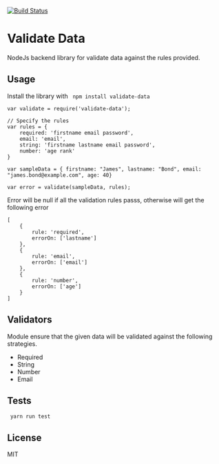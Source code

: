 [![Build Status](https://travis-ci.org/exp-anoop/validate-data.svg?branch=master)](https://travis-ci.org/exp-anoop/validate-data)
# Validate Data
NodeJs backend library for validate data against the rules provided.

## Usage
Install the library with  ``` npm install validate-data```

```
var validate = require('validate-data');

// Specify the rules
var rules = {
    required: 'firstname email password',
    email: 'email',
    string: 'firstname lastname email password',
    number: 'age rank'
}

var sampleData = { firstname: "James", lastname: "Bond", email: "james.bond@example.com", age: 40}

var error = validate(sampleData, rules);    
````
Error will be null if all the validation rules passs, otherwise will get the following error

```
[
    {
        rule: 'required',
        errorOn: ['lastname']
    },
    {
        rule: 'email',
        errorOn: ['email']
    },
    {
        rule: 'number',
        errorOn: ['age']
    }
]
```

## Validators
Module ensure that the given data will be validated against the following strategies.
  - Required
  - String
  - Number
  - Email

## Tests
``` yarn run test```

## License
MIT